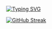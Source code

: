 [![Typing SVG](https://readme-typing-svg.demolab.com?font=Times+new+Roman&weight=500&size=24&pause=1000&color=FB8C00&width=435&lines=Web3+Enthusiast+and+Blockchain+Developer)](https://git.io/typing-svg)

[![GitHub Streak](https://streak-stats.demolab.com?user=startup-dreamer&theme=highcontrast&hide_border=true&date_format=j%20M%5B%20Y%5D)](https://git.io/streak-stats)

